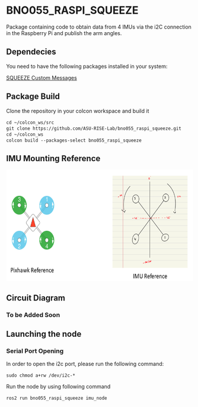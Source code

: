 # BNO055_RASPI_SQUEEZE
Package containing code to obtain data from 4 IMUs via the i2C connection in the Raspberry Pi and publish the arm angles.

## Dependecies

You need to have the following packages installed in your system:

[SQUEEZE Custom Messages](https://github.com/ASU-RISE-Lab/squeeze_custom_msgs)

## Package Build

Clone the repository in your colcon workspace and build it

```
cd ~/colcon_ws/src
git clone https://github.com/ASU-RISE-Lab/bno055_raspi_squeeze.git
cd ~/colcon_ws
colcon build --packages-select bno055_raspi_squeeze
```

## IMU Mounting Reference

<img src="resource/IMU Mounting.png" width="600" height="300">

## Circuit Diagram

### **To be Added Soon**

## Launching the node

### Serial Port Opening

In order to open the i2c port, please run the following command:

```
sudo chmod a+rw /dev/i2c-*
```
Run the node by using following command
```
ros2 run bno055_raspi_squeeze imu_node
```
